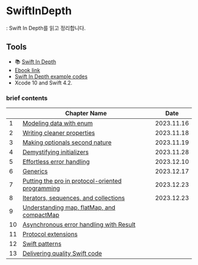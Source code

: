 # SwiftInDepth

: Swift In Depth를 읽고 정리합니다.

## Tools

- :books: [Swift In Depth](https://www.manning.com/books/swift-in-depth)
- [Ebook link](https://livebook.manning.com/book/swift-in-depth/about-this-book/14)
- [Swift In Depth example codes](https://github.com/tjeerdintveen/manning-swift-in-depth)
- Xcode 10 and Swift 4.2.

### brief contents

|      | Chapter Name                                                 | Date         |
| ---- | ------------------------------------------------------------ | ------------ |
| 1    | [Modeling data with enum](https://github.com/hongjunehuke/swift-in-depth/blob/master/Modeling-data-with-enums.md) | 2023.11.16 |
| 2    | [Writing cleaner properties](https://github.com/hongjunehuke/swift-in-depth/blob/master/Writing-cleaner-properties.md) | 2023.11.18 |
| 3    | [Making optionals second nature](Making-optionals-second-nature.md) | 2023.11.19 |
| 4    | [Demystifying initializers](https://github.com/hongjunehuke/swift-in-depth/blob/master/Demystifying-initializers.md) | 2023.11.28 |
| 5    | [Effortless error handling](Effortless-error-handling.md) | 2023.12.10 |
| 6    | [Generics](Generics.md) | 2023.12.17 |
| 7    | [Putting the pro in protocol-oriented programming](Putting-the-pro-in-protocol-oriented-programming.md) | 2023.12.23 |
| 8    | [Iterators, sequences, and collections](Iterators-sequences-and-collections.md) | 2023.12.23 |
| 9    | [Understanding map, flatMap, and compactMap]() |  |
| 10   | [Asynchronous error handling with Result]() |  |
| 11   | [Protocol extensions]() |  |
| 12   | [Swift patterns]() |  |
| 13   | [Delivering quality Swift code]() |  |
